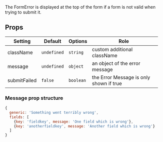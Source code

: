 The FormError is displayed at the top of the form if a form is not valid when trying to submit it.


## Props

| Setting    | Default     | Options   | Role                                                 |
| ---------- | ----------- | --------- | ---------------------------------------------------- |
| className | `undefined` | `string` | custom additional className         |
| message      | `undefined`      | `object` | an object of the error message                                           |
| submitFailed      | `false`      | `boolean` | the Error Message is only shown if true                                           |


### Message prop structure

```js
{
  generic: 'Something went terribly wrong',
  fields: [
    {key: 'fieldkey', message: 'One field which is wrong'},
    {key: 'anotherfieldkey', message: 'Another field which is wrong'}
  ]
}
```